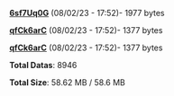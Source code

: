 [**6sf7Uq0G**](/data/6sf7Uq0G.txt) (08/02/23 - 17:52)- 1977 bytes

[**qfCk6arC**](/data/qfCk6arC.txt) (08/02/23 - 17:52)- 1377 bytes

[**qfCk6arC**](/data/qfCk6arC.txt) (08/02/23 - 17:52)- 1377 bytes

**Total Datas**: 8946

**Total Size**: 58.62 MB / 58.6 MB